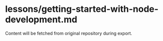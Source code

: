 # lessons/getting-started-with-node-development.md

Content will be fetched from original repository during export.